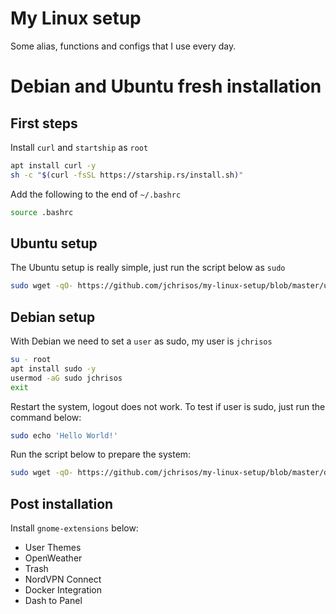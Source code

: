 # My Linux setup
Some alias, functions and configs that I use every day.

# Debian and Ubuntu fresh installation
## First steps
Install `curl` and `startship` as `root`

```sh
apt install curl -y
sh -c "$(curl -fsSL https://starship.rs/install.sh)"
```
Add the following to the end of `~/.bashrc`
```sh
source .bashrc
```

## Ubuntu setup
The Ubuntu setup is really simple, just run the script below as `sudo`

```sh
sudo wget -qO- https://github.com/jchrisos/my-linux-setup/blob/master/ubuntu_setup.sh | bash
```

## Debian setup
With Debian we need to set a `user` as sudo, my user is `jchrisos`
```sh
su - root
apt install sudo -y
usermod -aG sudo jchrisos
exit
```
Restart the system, logout does not work.
To test if user is sudo, just run the command below:
```sh
sudo echo 'Hello World!'
```

Run the script below to prepare the system:
```sh
sudo wget -qO- https://github.com/jchrisos/my-linux-setup/blob/master/debian_setup.sh | bash
```
## Post installation
Install `gnome-extensions` below:
- User Themes
- OpenWeather
- Trash
- NordVPN Connect
- Docker Integration
- Dash to Panel
